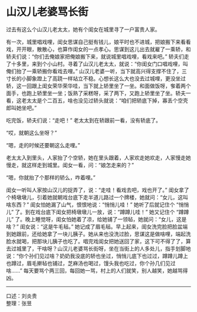 # 山汉儿老婆骂长街

过去有这么个山汉儿老太太，她有个闺女在城里寻了一户富贵人家。

有一次，城里唱戏哩，闺女思谋自己挺有钱儿，娘平时也不进城，把娘搬下来看看戏，开开眼，散散心，也算作闺女的一点孝心。思谋到这儿出去就雇了一乘轿，和轿夫们说：“你们去俺娘家把俺娘搬下来，就说城里唱戏哩，看戏来吧。” 轿夫们走了十多里，来到个小山村。寻着了山汉儿老太太，就说：“你闺女门口唱戏哩，叫俺们抬了一乘轿搬你看戏去哩。” 山汉儿老婆一听，当下就高兴得支撑不住了，三寸长的小脚象蹬上了高跷一样站立不稳。心想长这么大也没去过城哩，更没坐过轿，这一回跟上闺女荣华荣华哇，当下就上轿里坐了一坐。和面做饭呀，奓着两个面手，也跑上轿里坐一坐；饭熟了采糕呀，采了两下，又跑上轿里坐了坐。轿夫一看，这老太太是个二百五，啥也没见过轿头就说：“咱们把轿底下掉，寡丢个空壳郎叫她坐吧。”

吃完饭，轿夫们说：“走吧！” 老太太到在轿跟前一看，没有轿底了。

“哎，就朝这么坐呀？”

“嗯，走的时候还要朝这么走哩。”

老太太入到里头，人家抬了个空轿，她在里头跟着，人家欢走她欢走，人家慢走她慢走，就这样走到城里。闺女一看，问：“娘怎走来的？”

“嗯，你就抬了个那样的轿么，咋着哩。”

闺女一听叫人家按山汉儿的捉弄了，说：“走哇！看戏去吧，戏也开了。” 闺女拿了个椅墩墩儿，引着她就朝戏台底下走半道儿路过一个牌楼，她就问：“女儿，这叫啥东西？” 闺女怕她漏了山气，恨恨地说：“悄悄儿哇！” 她听了后就记住个 “悄悄儿” 了。到在戏台底下闺女把椅墩墩儿一放，说：“蹲蹲儿哇！” 她又记住个 “蹲蹲儿” 了。晚上睡觉呀，闺女怕她着了凉，给她铺了一领毡，她就问：“女儿，这是啥？” 闺女说：“这是牛毛毡。” 她记成了眉毛毡。早上起来，闺女洗完脸把脸盆端到她跟前，还给她拿了一块儿胰子。她从来也没洗过脸，思谋这是做啥哩，端起洗脸水就喝，把那块儿胰子也吃了。唱完戏闺女把她送回了家，这下可不得了了，算去过城里了，干啥呀？山汉儿老婆骂长街呀，坐在当街上的人多处儿，指手划脚地说：“你个孙们见过啥？奶奶我没底的轿也坐过，悄悄儿底下也过过，蹲蹲儿蹲上也蹲过，眉毛擀毡也铺过，芝麻汤也喝过，馒头我也吃过，你个孙几们见过啥……” 每天要骂个两三回，每回她一骂，村上的人们就笑，别人越笑，她越骂得凶。

---

口述：刘炎贵  
整理：张昱
